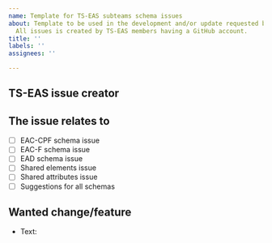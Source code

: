 ```yaml
---
name: Template for TS-EAS subteams schema issues
about: Template to be used in the development and/or update requested by TS-EAS subteams.
  All issues is created by TS-EAS members having a GitHub account.
title: ''
labels: ''
assignees: ''

---
```


<!--- Provide a general summary of the issue in the Title above -->
## TS-EAS issue creator
<!--- State your name and team. -->

## The issue relates to
<!--- Make an 'x' replacing the ' ' (space) inside the brackets to mark your choice. -->
- [ ] EAC-CPF schema issue
- [ ] EAC-F schema issue
- [ ] EAD schema issue
- [ ] Shared elements issue
- [ ] Shared attributes issue
- [ ] Suggestions for all schemas

## Wanted change/feature
<!--- Describe the  elements and attributes being created or changed -->
<!--- If possible point to the TL correct place -->
<!--- Write your text after the "Text:" -->
* Text:
